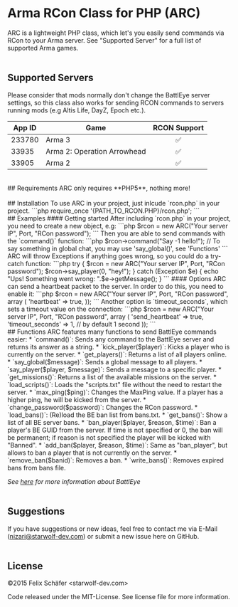 # Arma RCon Class for PHP (ARC)

ARC is a lightweight PHP class, which let's you easily send commands via  RCon to your Arma server. See "Supported Server" for a full list of supported Arma games.
<br>
<br>
## Supported Servers
Please consider that mods normally don't change the BattlEye server settings, so this class also works for sending RCON commands  to servers running mods (e.g Altis Life, DayZ, Epoch etc.).

| App ID        | Game          | RCON Support       |
|---------------|---------------|:------------------:|
|233780         | Arma 3        | :white_check_mark: |
|33935          | Arma 2: Operation Arrowhead       | :white_check_mark: |
|33905          | Arma 2        | :white_check_mark: |
<br>
## Requirements
ARC only requires **PHP5**, nothing more!
<br>
<br>
## Installation
To use ARC in your project, just inlcude `rcon.php` in your project.
```php
require_once '{PATH_TO_RCON.PHP}/rcon.php';
```
<br>
## Examples
#### Getting started
After including `rcon.php` in your project, you need to create a new object, e.g:
```php
$rcon = new ARC("Your server IP", Port, "RCon password");
```
Then you are able to send commands with the `command()` function:
```php
$rcon->command("Say -1 hello!"); // To say something in global chat, you may use 'say_global()', see 'Functions'
```
ARC will throw Exceptions if anything goes wrong, so you could do a try-catch function:
```php
try 
{
    $rcon = new ARC("Your server IP", Port, "RCon password");
    $rcon->say_player(0, "hey!");
} 
catch (Exception $e) 
{
    echo "Ups! Something went wrong: ".$e->getMessage();
}
```
#### Options
ARC can send a heartbeat packet to the server. In order to do this, you need to enable it:
```php
$rcon = new ARC("Your server IP", Port, "RCon password", array (
        'heartbeat' => true,
    ));
```
Another option is `timeout_seconds`, which sets a timeout value on the connection:
```php
$rcon = new ARC("Your server IP", Port, "RCon password", array (
        'send_heartbeat'       => true,
        'timeout_seconds'      => 1, // by default 1 second
    ));
```
<br>
## Functions
ARC features many functions to send BattlEye commands easier:
* `command()`:  Sends any command to the BattlEye server and returns its answer as a string.
* `kick_player($player)`:  Kicks a player who is currently on the server.
* `get_players()`:  Returns a list of all players online.
* `say_global($message)`:  Sends a global message to all players.
* `say_player($player, $message)`:  Sends a message to a specific player.
* `get_missions()`:  Returns a list of the available missions on the server.
* `load_scripts()`:  Loads the "scripts.txt" file without the need to restart the server.
* `max_ping($ping)`:  Changes the MaxPing value. If a player has a higher ping, he will be kicked from the server.
* `change_password($password)`:  Changes the RCon password.
* `load_bans()`:  (Re)load the BE ban list from bans.txt.
* `get_bans()`:  Show a list of all BE server bans.
* `ban_player($player, $reason, $time)`:  Ban a player's BE GUID from the server. If time is not specified or 0, the ban will be permanent; if reason is not specified the player will be kicked with "Banned".
* `add_ban($player, $reason, $time)`:  Same as "ban_player", but allows to ban a player that is not currently on the server.
* `remove_ban($banid)`:  Removes a ban.
* `write_bans()`:  Removes expired bans from bans file.

*See [here](https://community.bistudio.com/wiki/BattlEye "BattlEye Wiki") for more information about BattlEye*
<br>
<br>
## Suggestions
If you have suggestions or new ideas, feel free to contact me via E-Mail (nizari@starwolf-dev.com) or submit a new issue here on GitHub.
<br>
<br>
## License
&copy;2015 Felix Schäfer <starwolf-dev.com>

Code released under the MIT-License. See license file for more information.
